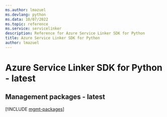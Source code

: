 ```yaml
---
ms.author: lmazuel
ms.devlang: python
ms.data: 10/07/2022
ms.topic: reference
ms.service: servicelinker
description: Reference for Azure Service Linker SDK for Python
title: Azure Service Linker SDK for Python
author: lmazuel
---
```

# Azure Service Linker SDK for Python - latest

## Management packages - latest
[!INCLUDE [mgmt-packages](service-linker-mgmt-index.md)]